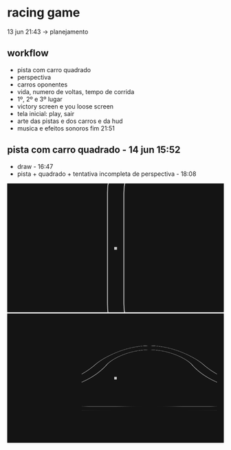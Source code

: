 # racing game

13 jun 21:43 -> planejamento

## workflow
- pista com carro quadrado
- perspectiva
- carros oponentes
- vida, numero de voltas, tempo de corrida
- 1º, 2º e 3º lugar
- victory screen e you loose screen
- tela inicial: play, sair
- arte das pistas e dos carros e da hud
- musica e efeitos sonoros
fim 21:51

## pista com carro quadrado - 14 jun 15:52
- draw - 16:47
- pista + quadrado + tentativa incompleta de perspectiva - 18:08

![day 2](imagens/racing1.gif)
![day 2](imagens/img1.png)
